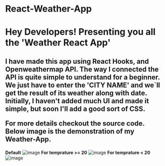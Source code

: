 # React-Weather-App

<h1> Hey Developers!
Presenting you all the 'Weather React App'  </h1>
<h2>I have made this app using React Hooks, and Openweathermap API.
The way I connected the API is quite simple  to understand for a beginner.
  <br>
We just have to enter the 'CITY NAME' and we`ll get the result of its weather along with date.
Initially, I haven't added much UI and made it simple, but soon I'll add a good sort of CSS.
  </br>

For more details checkout the source code.
Below image is the demonstration of my Weather-App. </h2>

**Default**
![image](https://user-images.githubusercontent.com/79041510/126679456-c378d65e-a02d-4f77-9114-e77a4e1ef4a5.png)
**For temprature >= 20**
![image](https://user-images.githubusercontent.com/79041510/126679676-98033e06-c9e9-4df8-a883-c3211efe32e6.png)
**For temprature < 20**
![image](https://user-images.githubusercontent.com/79041510/126679900-4873482f-ce03-4601-a765-37721e2bb228.png)

